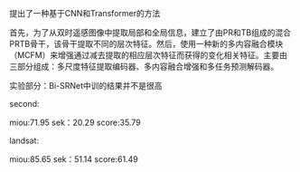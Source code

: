 提出了一种基于CNN和Transformer的方法

首先，为了从双时遥感图像中提取局部和全局信息，建立了由PR和TB组成的混合PRTB骨干，该骨干提取不同的层次特征。然后，使用一种新的多内容融合模块（MCFM）来增强通过减去提取的相应层次特征而获得的变化相关特征。主要由三部分组成：多尺度特征提取编码器、多内容融合增强和多任务预测解码器。

实验部分：Bi-SRNet中训的结果并不是很高

second: 

miou:71.95 sek：20.29 score:35.79

landsat:

miou:85.65 sek：51.14 score:61.49 
